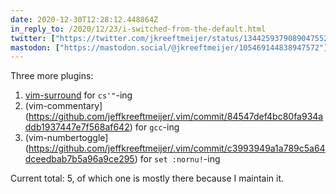 ```yaml
---
date: 2020-12-30T12:28:12.448864Z
in_reply_to: /2020/12/23/i-switched-from-the-default.html
twitter: ["https://twitter.com/jkreeftmeijer/status/1344259379089047552"]
mastodon: ["https://mastodon.social/@jkreeftmeijer/105469144838947572"]
---
```

Three more plugins:

1. [vim-surround](https://github.com/jeffkreeftmeijer/.vim/commit/6e6acdd5087937328795419db1fe3e37a48fe071) for `cs'"`-ing
2. (vim-commentary](https://github.com/jeffkreeftmeijer/.vim/commit/84547def4bc80fa934addb1937447e7f568af642) for `gcc`-ing
3. (vim-numbertoggle](https://github.com/jeffkreeftmeijer/.vim/commit/c3993949a1a789c5a64dceedbab7b5a96a9ce295) for `set :nornu!`-ing

Current total: 5, of which one is mostly there because I maintain it.

